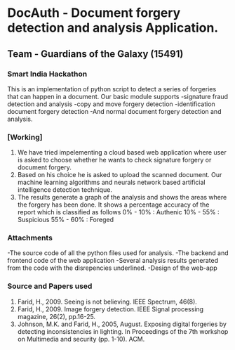 # DocAuth - Document forgery detection and analysis Application.
## Team - Guardians of the Galaxy (15491)
### Smart India Hackathon

This is an implementation of python script to detect a series of forgeries that can happen in a document. Our basic module supports
-signature fraud detection and analysis
-copy and move forgery detection
-identification document forgery detection
-And normal document forgery detection and analysis.

### [Working]
1. We have tried impelementing a cloud based web application where user is asked to choose whether he wants to check signature forgery or document forgery.
2. Based on his choice he is asked to upload the scanned document. Our machine learning algorithms and neurals network based artificial intelligence detection technique.
3. The results generate a graph of the analysis and shows the areas where the forgery has been done. It shows a percentage accuracy of the report which is classified as follows
  0% - 10%  : Authenic
  10% - 55% : Suspicious
  55% - 60% : Foreged

### Attachments
-The source code of all the python files used for analysis.
-The backend and frontend code of the web application
-Several analysis results generated from the code with the disrepencies underlined.
-Design of the web-app

### Source and Papers used

1. Farid, H., 2009. Seeing is not believing. IEEE Spectrum, 46(8).
2. Farid, H., 2009. Image forgery detection. IEEE Signal processing magazine, 26(2), pp.16-25.
3. Johnson, M.K. and Farid, H., 2005, August. Exposing digital forgeries by detecting inconsistencies in lighting. In Proceedings of the 7th workshop on Multimedia and security (pp. 1-10). ACM.
